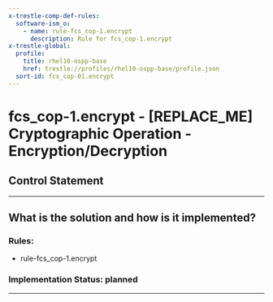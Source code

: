 ```yaml
---
x-trestle-comp-def-rules:
  software-ism_o:
    - name: rule-fcs_cop-1.encrypt
      description: Rule for fcs_cop-1.encrypt
x-trestle-global:
  profile:
    title: rhel10-ospp-base
    href: trestle://profiles/rhel10-ospp-base/profile.json
  sort-id: fcs_cop-01.encrypt
---
```


# fcs_cop-1.encrypt - \[REPLACE_ME\] Cryptographic Operation - Encryption/Decryption

## Control Statement

______________________________________________________________________

## What is the solution and how is it implemented?

<!-- For implementation status enter one of: implemented, partial, planned, alternative, not-applicable -->

<!-- Note that the list of rules under ### Rules: is read-only and changes will not be captured after assembly to JSON -->

<!-- Add control implementation description here for control: fcs_cop-1.encrypt -->

### Rules:

  - rule-fcs_cop-1.encrypt

### Implementation Status: planned

______________________________________________________________________
